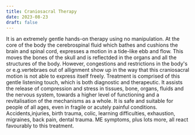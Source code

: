 ```yaml
---
title: Craniosacral Therapy
date: 2023-08-23
draft: false
---
```


It is an extremely gentle hands-on therapy using no manipulation. At the core of the body the cerebrospinal fluid which bathes and cushions the brain and spinal cord, expresses a motion in a tide-like ebb and flow. This moves the bones of the skull and is reflectded in the organs and all the structures of the body. However, congestions and restrictions in the body's or e.g.vertebraes out of allignment show up in the way that this craniosacral motion is not able to express itself freely. Treatment is comprised of this gentle listening touch, which is both diagnostic and therapeutic. It assists the release of compression and stress in tissues, bone, organs, fluids and the nervous system, towards a higher level of functioning and a revitalisation of the mechanisms as a whole. It is safe and suitable for people of all ages, even in fragile or acutely painful conditions. Accidents,injuries, birth trauma, colic, learning difficulties, exhaustion, migraines, back pain, dental trauma. ME symptoms, plus lots more, all react favourably to this treatment.
